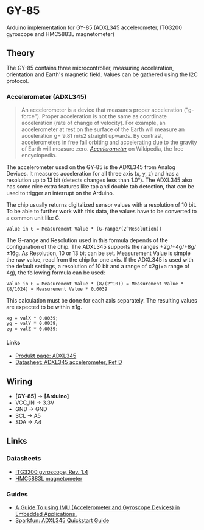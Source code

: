 # GY-85

Arduino implementation for GY-85 (ADXL345 accelerometer, ITG3200 gyroscope and HMC5883L magnetometer)

## Theory

The GY-85 contains three microcontroller, measuring acceleration, orientation and Earth's magnetic field. Values can be gathered using the I2C protocol.

### Accelerometer (ADXL345)

> An accelerometer is a device that measures proper acceleration ("g-force"). Proper acceleration is not the same as coordinate acceleration (rate of change of velocity). For example, an accelerometer at rest on the surface of the Earth will measure an acceleration g= 9.81 m/s2 straight upwards. By contrast, accelerometers in free fall orbiting and accelerating due to the gravity of Earth will measure zero.
*[Accelerometer](http://en.wikipedia.org/wiki/Accelerometer)* on Wikipedia, the free encyclopedia.

The accelerometer used on the GY-85 is the ADXL345 from Analog Devices. It measures acceleration for all three axis (x, y, z) and has a resolution up to 13 bit (detects changes less than 1.0°). The ADXL345 also has some nice extra features like tap and double tab detection, that can be used to trigger an interrupt on the Arduino.

The chip usually returns digitalized sensor values with a resolution of 10 bit. To be able to further work with this data, the values have to be converted to a common unit like G.

    Value in G = Measurement Value * (G-range/(2^Resolution))

The G-range and Resolution used in this formula depends of the configuration of the chip. The ADXL345 supports the ranges ±2g/±4g/±8g/±16g. As Resolution, 10 or 13 bit can be set. Measurement Value is simple the raw value, read from the chip for one axis.
If the ADXL345 is used with the default settings, a resolution of 10 bit and a range of ±2g(=a range of 4g), the following formula can be used:

    Value in G = Measurement Value * (8/(2^10)) = Measurement Value * (8/1024) = Measurement Value * 0.0039

This calculation must be done for each axis separately. The resulting values are expected to be within ±1g.

    xg = valX * 0.0039;
    yg = valY * 0.0039;
    zg = valZ * 0.0039;

#### Links

- [Produkt page: ADXL345](http://www.analog.com/en/mems-sensors/mems-inertial-sensors/adxl345/products/product.html)
- [Datasheet: ADXL345 accelerometer, Ref D](http://www.analog.com/static/imported-files/data_sheets/ADXL345.pdf)

## Wiring

- **[GY-85]** -> **[Arduino]**
- VCC_IN -> 3.3V
- GND -> GND
- SCL -> A5
- SDA -> A4

## Links

### Datasheets

- [ITG3200 gyroscope, Rev. 1.4](https://www.sparkfun.com/datasheets/Sensors/Gyro/PS-ITG-3200-00-01.4.pdf)
- [HMC5883L magnetometer](http://dlnmh9ip6v2uc.cloudfront.net/datasheets/Sensors/Magneto/HMC5883L-FDS.pdf)

### Guides

- [A Guide To using IMU (Accelerometer and Gyroscope Devices) in Embedded Applications.](http://www.starlino.com/imu_guide.html)
- [Sparkfun: ADXL345 Quickstart Guide](https://www.sparkfun.com/tutorials/240)
